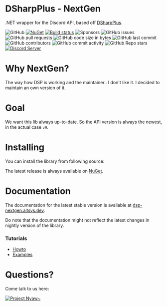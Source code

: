 # DSharpPlus - NextGen
.NET wrapper for the Discord API, based off [DSharpPlus](https://github.com/DSharpPlus/DSharpPlus).

![GitHub](https://img.shields.io/github/license/Aiko-IT-Systems/DSharpPlusNextGen)
[![NuGet](https://img.shields.io/nuget/vpre/DSharpPlusNextGen.svg)](https://nuget.org/packages/DSharpPlusNextGen)
[![Build status](https://ci.appveyor.com/api/projects/status/9hv6emqnew8dgjue?svg=true)](https://ci.appveyor.com/project/AITSYS/dsharpplusnextgen)
![Sponsors](https://img.shields.io/github/sponsors/Lulalaby)
![GitHub issues](https://img.shields.io/github/issues/Aiko-IT-Systems/DSharpPlusNextGen)
![GitHub pull requests](https://img.shields.io/github/issues-pr/Aiko-IT-Systems/DSharpPlusNextGen)
![GitHub code size in bytes](https://img.shields.io/github/languages/code-size/Aiko-IT-Systems/DSharpPlusNextGen)
![GitHub last commit](https://img.shields.io/github/last-commit/Aiko-IT-Systems/DSharpPlusNextGen)
![GitHub contributors](https://img.shields.io/github/contributors/Aiko-IT-Systems/DSharpPlusNextGen)
![GitHub commit activity](https://img.shields.io/github/commit-activity/w/Aiko-IT-Systems/DSharpPlusNextGen)
![GitHub Repo stars](https://img.shields.io/github/stars/Aiko-IT-Systems/DSharpPlusNextGen)
[![Discord Server](https://img.shields.io/discord/858089281214087179.svg?label=discord)](https://discord.gg/CPhrqxu2SF)


# Why NextGen?
The way how DSP is working and the maintainer.. I don't like it. I decided to maintain an own version of it.

# Goal
We want this lib always up-to-date. So the API version is always the newest, in the actual case `v9`.

# Installing
You can install the library from following source:

The latest release is always available on [NuGet](https://nuget.org/packages/DSharpPlusNextGen).

# Documentation
The documentation for the latest stable version is available at [dsp-nextgen.aitsys.dev](https://dsp-nextgen.aitsys.dev).

Do note that the documentation might not reflect the latest changes in nightly version of the library.

### Tutorials
* [Howto](https://dsp-nextgen.aitsys.dev/articles/basics/bot_account.html)
* [Examples](https://github.com/Aiko-IT-Systems/DSharpPlusNextGen.Examples)

# Questions?
Come talk to us here:

[![Project Nyaw~](https://discord.com/api/guilds/858089281214087179/embed.png?style=banner1)](https://discord.gg/CPhrqxu2SF)
